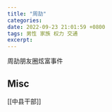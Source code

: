 ```yaml
---
title: "周劼"
categories: 
date: 2022-09-23 21:01:59 +0800
tags: 男性 家族 权力 交通
excerpt: 
---
```





周劼朋友圈炫富事件






## Misc

[[中县干部]]




